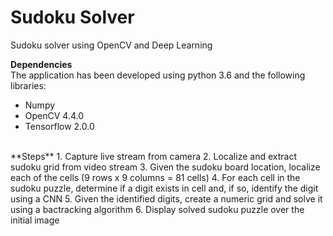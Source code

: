 # Sudoku Solver

Sudoku solver using OpenCV and Deep Learning


**Dependencies** <br>
The application has been developed using python 3.6 and the following libraries:
- Numpy
- OpenCV 4.4.0
- Tensorflow 2.0.0
<br>
**Steps**
1. Capture live stream from camera
2. Localize and extract sudoku grid from video stream
3. Given the sudoku board location, localize each of the cells (9 rows x 9 columns = 81 cells)
4. For each cell in the sudoku puzzle, determine if a digit exists in cell and, if so, identify the digit using a CNN
5. Given the identified digits, create a numeric grid and solve it using a bactracking algorithm
6. Display solved sudoku puzzle over the initial image




